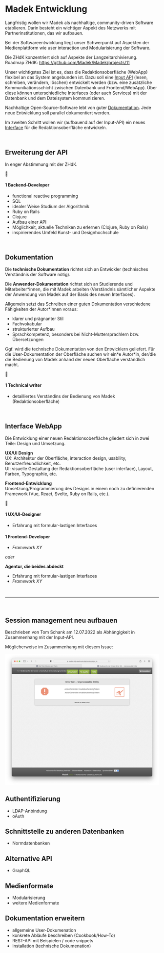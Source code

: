 # Madek Entwicklung

Langfristig wollen wir Madek als nachhaltige, community-driven Software etablieren. Darin besteht ein wichtiger Aspekt des Netzwerks mit Partnerinstitutionen, das wir aufbauen.  

Bei der Softwareentwicklung liegt unser Schwerpunkt auf Aspekten der Medienplattform wie user interaction und Modularisierung der Software.  

Die ZHdK konzentriert sich auf Aspekte der Langzeitarchivierung.  
Roadmap ZHdK: https://github.com/Madek/Madek/projects/11

Unser wichtigstes Ziel ist es, dass die Redaktionsoberfläche (WebApp) flexibel an das System angebunden ist. Dazu soll eine [Input API](#Erweiterung-der-API) (lesen, schreiben, verändern, löschen) entwickelt werden (bzw. eine zusätzliche Kommunikationsschicht zwischen Datenbank und Frontend/WebApp). Über diese können unterschiedliche Interfaces (oder auch Services) mit der Datenbank und dem Dateisystem kommunizieren.  

Nachhaltige Open-Source-Software lebt von guter [Dokumentation](#Dokumentation). Jede neue Entwicklung soll parallel dokumentiert werden.  

Im zweiten Schritt wollen wir (aufbauend auf der Input-API) ein neues [Interface](#Interface-WebApp) für die Redaktionsoberfläche entwickeln.  

&nbsp; 

## Erweiterung der API

In enger Abstimmung mit der ZHdK. 

:eyes:

#### 1 Backend-Developer
- functional reactive programming
- SQL
- idealer Weise Studium der Algorithmik
- Ruby on Rails  
- Clojure  
- Aufbau einer API
- Möglichkeit, aktuelle Techniken zu erlernen (Clojure, Ruby on Rails)
- inspirierendes Umfeld Kunst- und Designhochschule

&nbsp; 

## Dokumentation

Die **technische Dokumentation** richtet sich an Entwickler (technisches Verständnis der Software nötig). 

Die **Anwender-Dokumentation** richtet sich an Studierende und Mitarbeiter\*innen, die mit Madek arbeiten (Verständnis sämtlicher Aspekte der Anwendung von Madek auf der Basis des neuen Interfaces). 

Allgemein setzt das Schreiben einer guten Dokumentation verschiedene Fähigkeiten der Autor*innen voraus:
- klarer und prägnanter Stil
- Fachvokabular
- strukturierter Aufbau
- Sprachkompetenz, besonders bei Nicht-Muttersprachlern bzw. Übersetzungen  

Ggf. wird die technische Dokumentation von den Entwicklern geliefert. Für die User-Dokumentation der Oberfläche suchen wir ein\*e Autor\*in, der/die die Bedienung von Madek anhand der neuen Oberfläche verständlich macht.

:eyes:

#### 1 Technical writer
- detailliertes Verständins der Bedienung von Madek (Redaktionsoberfläche)  

&nbsp;

## Interface WebApp

Die Entwicklung einer neuen Redaktionsoberfläche gliedert sich in zwei Teile: Design und Umsetzung.

**UX/UI Design**  
UX: Architektur der Oberfläche, interaction design, usability, Benutzerfreundlichkeit, etc.  
UI: visuelle Gestaltung der Redaktionsoberfläche (user interface), Layout, Farben, Typographie, etc.

**Frontend-Entwicklung**  
Umsetzung/Programmierung des Designs in einem noch zu definierenden Framework (Vue, React, Svelte, Ruby on Rails, etc.).

:eyes:

#### 1 UX/UI-Designer  
- Erfahrung mit formular-lastigen Interfaces

#### 1 Frontend-Developer  
- *Framework XY*

*oder*  

**Agentur, die beides abdeckt**  
- Erfahrung mit formular-lastigen Interfaces  
- *Framework XY*

&nbsp; 

---

&nbsp;

## Session management neu aufbauen
Beschrieben von Tom Schank am 12.07.2022 als Abhängigkeit in Zusammenhang mit der Input-API.

Möglicherweise im Zusammenhang mit diesem Issue:

![](img/session-error.jpg)

## Authentifizierung
- LDAP-Anbindung
- oAuth

## Schnittstelle zu anderen Datenbanken
- Normdatenbanken

## Alternative API
- GraphQL

## Medienformate
- Modularisierung
- weitere Medienformate

## Dokumentation erweitern
- allgemeine User-Dokumenation
- konkrete Abläufe beschreiben (Cookbook/How-To)
- REST-API mit Beispielen / code snippets
- Installation (technische Dokumenation)
